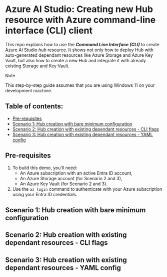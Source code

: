 # Azure AI Studio: Creating new Hub resource with Azure command-line interface (CLI) client
This repo explains how to use the **_Command Line Interface (CLI)_** to create Azure AI Studio _hub_ resource. It shows not only how to deploy Hub with auto-generated dependant resources like Azure Storage and Azure Key Vault, but also how to create a new Hub and integrate it with already existing Storage and Key Vault.

> [!NOTE]
> This step-by-step guide assumes that you are using Windows 11 on your development machine.

## Table of contents:
- [Pre-requisites]()
- [Scenario 1: Hub creation with bare minimum configuration]()
- [Scenario 2: Hub creation with existing dependant resources - CLI flags]()
- [Scenario 3: Hub creation with existing dependant resources - YAML config]()

## Pre-requisites
1. To build this demo, you'll need:
    - An Azure subscription with an active Entra ID account,
    - An Azure Storage account (for Scenario 2 and 3),
    - An Azure Key Vault (for Scenario 2 and 3).
2. Use the ```az login``` command to authenticate with your Azure subscription using your Entra ID credentials.

## Scenario 1: Hub creation with bare minimum configuration

## Scenario 2: Hub creation with existing dependant resources - CLI flags

## Scenario 3: Hub creation with existing dependant resources - YAML config
